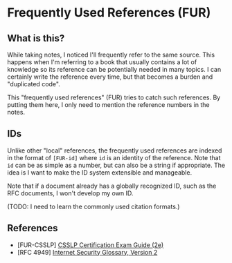 # Frequently Used References (FUR)

## What is this?

While taking notes, I noticed I'll frequently refer to the same source. This happens when I'm referring to a book that usually contains a lot of knowledge so its reference can be potentially needed in many topics. I can certainly write the reference every time, but that becomes a burden and "duplicated code".

This "frequently used references" (FUR) tries to catch such references. By putting them here, I only need to mention the reference numbers in the notes.

## IDs

Unlike other "local" references, the frequently used references are indexed in the format of `[FUR-id]` where `id` is an identity of the reference. Note that `id` can be as simple as a number, but can also be a string if appropriate. The idea is I want to make the ID system extensible and manageable.

Note that if a document already has a globally recognized ID, such as the RFC documents, I won't develop my own ID.

(TODO: I need to learn the commonly used citation formats.)

## References

- [FUR-CSSLP] [CSSLP Certification Exam Guide (2e)](https://www.amazon.com/CSSLP-Certification-All-Guide-Second/dp/1260441687)
- [RFC 4949] [Internet Security Glossary, Version 2](https://datatracker.ietf.org/doc/html/rfc4949)
